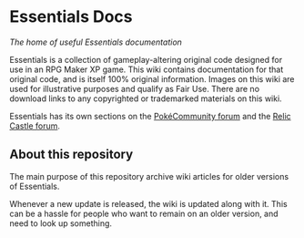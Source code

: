 # Essentials Docs

*The home of useful Essentials documentation*

Essentials is a collection of gameplay-altering original code
designed for use in an RPG Maker XP game. This wiki contains
documentation for that original code, and is itself 100% original
information. Images on this wiki are used for illustrative purposes and
qualify as Fair Use. There are no download links to any copyrighted or
trademarked materials on this wiki.

Essentials has its own sections on the [PokéCommunity
forum](http://www.pokecommunity.com/forumdisplay.php?f=244) and the [Relic
Castle forum](https://reliccastle.com/forum/15/).


## About this repository

The main purpose of this repository archive wiki articles for older versions of Essentials.

Whenever a new update is released, the wiki is updated along with it. This can be a hassle for people who want to remain on an older version, and need to look up something.